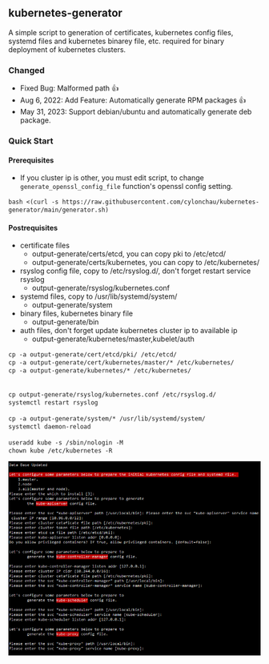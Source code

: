 
## kubernetes-generator

A simple script to generation of certificates, kubernetes config files, systemd files and kubernetes binarey file, etc.  required for binary deployment of kubernetes clusters.

### Changed

- Fixed Bug: Malformed path 👍
- Aug 6, 2022: Add Feature: Automatically generate RPM packages 👍
- May 31, 2023: Support debian/ubuntu and automatically generate deb package.

### Quick Start

#### Prerequisites

- If you cluster ip is other, you must edit script, to change `generate_openssl_config_file` function's openssl config setting.


```
bash <(curl -s https://raw.githubusercontent.com/cylonchau/kubernetes-generator/main/generator.sh)
```


#### Postrequisites

- certificate files
  - output-generate/certs/etcd, you can copy pki to /etc/etcd/
  - output-generate/certs/kubernetes,  you can copy to /etc/kubernetes/
- rsyslog config file, copy to /etc/rsyslog.d/, don't forget restart service rsyslog
  - output-generate/rsyslog/kubernetes.conf
- systemd files, copy to /usr/lib/systemd/system/
  - output-generate/system
- binary files, kubernetes binary file
  - output-generate/bin
- auth files, don't forget update kubernetes cluster ip to available ip
  - output-generate/kubernetes/master,kubelet/auth


```
cp -a output-generate/cert/etcd/pki/ /etc/etcd/
cp -a output-generate/cert/kubernetes/master/* /etc/kubernetes/
cp -a output-generate/kubernetes/* /etc/kubernetes/


cp output-generate/rsyslog/kubernetes.conf /etc/rsyslog.d/
systemctl restart rsyslog

cp -a output-generate/system/* /usr/lib/systemd/system/
systemctl daemon-reload

useradd kube -s /sbin/nologin -M
chown kube /etc/kubernetes -R
```

<img src="https://github.com/CylonChau/kubernetes-certificates-generator/raw/main/img1.png">